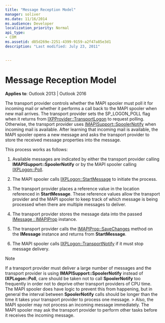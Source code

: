```yaml
---
title: "Message Reception Model"
manager: soliver
ms.date: 11/16/2014
ms.audience: Developer
localization_priority: Normal
api_type:
- COM
ms.assetid: d85d269e-2251-4399-9159-a2f47a85e3d1
description: "Last modified: July 23, 2011"
 
 
---
```


# Message Reception Model

  
  
**Applies to**: Outlook 2013 | Outlook 2016 
  
The transport provider controls whether the MAPI spooler must poll it for incoming mail or whether it performs a call back to the MAPI spooler when new mail arrives. The transport provider sets the SP_LOGON_POLL flag when it returns from [IXPProvider::TransportLogon](ixpprovider-transportlogon.md) to request polling. Otherwise, the transport provider uses [IMAPISupport::SpoolerNotify](imapisupport-spoolernotify.md) when incoming mail is available. After learning that incoming mail is available, the MAPI spooler opens a new message and asks the transport provider to store the received message properties into the message. 
  
This process works as follows:
  
1. Available messages are indicated by either the transport provider calling **IMAPISupport::SpoolerNotify** or by the MAPI spooler calling [IXPLogon::Poll](ixplogon-poll.md).
    
2. The MAPI spooler calls [IXPLogon::StartMessage](ixplogon-startmessage.md) to initiate the process. 
    
3. The transport provider places a reference value in the location referenced in **StartMessage**. These reference values allow the transport provider and the MAPI spooler to keep track of which message is being processed when there are multiple messages to deliver.
    
4. The transport provider stores the message data into the passed [IMessage : IMAPIProp](imessageimapiprop.md) instance. 
    
5. The transport provider calls the [IMAPIProp::SaveChanges](imapiprop-savechanges.md) method on the **IMessage** instance and returns from **StartMessage**.
    
6. The MAPI spooler calls [IXPLogon::TransportNotify](ixplogon-transportnotify.md) if it must stop message delivery. 
    
> [!NOTE]
> If a transport provider must deliver a large number of messages and the transport provider is using **IMAPISupport::SpoolerNotify** instead of **IXPLogon::Poll**, care should be taken not to call **SpoolerNotify** too frequently in order not to deprive other transport providers of CPU time. The MAPI spooler does have logic to prevent this from happening, but in general the interval between **SpoolerNotify** calls should be longer than the time it takes your transport provider to process one message. > Also, the MAPI spooler may not process an incoming message immediately. The MAPI spooler may ask the transport provider to perform other tasks before it receives the incoming message. 
  

